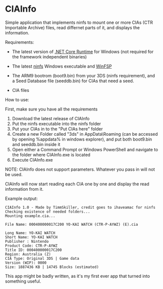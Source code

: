 # CIAInfo
Simple application that implements ninfs to mount one or more CIAs (CTR Importable Archive) files, read differnet parts of it, and displays the information.

Requirements:

- The latest version of [.NET Core Runtime](https://www.google.com) for Windows (not required for the framework independent binaries)

- The latest [ninfs](https://github.com/ihaveamac/ninfs/releases/tag/v1.6.1) Windows executable and [WinFSP](http://www.secfs.net/winfsp/rel/)

- The ARM9 bootrom (boot9.bin) from your 3DS (ninfs requirement), and a Seed Database file (seeddb.bin) for CIAs that need a seed.

- CIA files

How to use:

First, make sure you have all the requirements

1. Download the latest release of CIAInfo
2. Put the ninfs executable into the ninfs folder
3. Put your CIAs in to the "Put CIAs here" folder
4. Create a new Folder called "3ds" in AppData\Roaming (can be accessed by opening %appdata% in windows explorer), and put both boot9.bin and seeddb.bin inside it
5. Open either a Command Prompt or Windows PowerShell and navigate to the folder where CIAInfo.exe is located
6. Execute CIAInfo.exe

NOTE: CIAInfo does not support parameters. Whatever you pass in will not be used.

CIAInfo will now start reading each CIA one by one and display the read information from it.

Example output:

```
CIAInfo 1.0 - Made by TimmSkiller, credit goes to ihaveamac for ninfs
Checking existence of needed folders...
Mounting example.cia...

File Name: 000400000017C200 YO-KAI WATCH (CTR-P-AYWZ) (E).cia

Long Name: YO-KAI WATCH                                                                                                 
Short Name: YO-KAI WATCH
Publisher : Nintendo
Product Code: CTR-P-AYWZ
Title ID: 000400000017C200
Region: Australia (Z)
CIA Type: Original 3DS | Game data
Version (WIP): 0000
Size: 1887436 KB | 14745 Blocks (estimated)
```

This app might be badly written, as it's my first ever app that turned into something useful.
